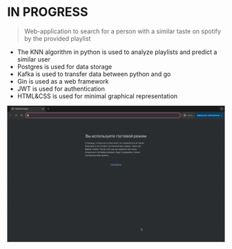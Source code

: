 # IN PROGRESS

> Web-application to search for a person with a similar taste on spotify by the provided playlist

- The KNN algorithm in python is used to analyze playlists and predict a similar user
- Postgres is used for data storage
- Kafka is used to transfer data between python and go
- Gin is used as a web framework
- JWT is used for authentication
- HTML&CSS is used for minimal graphical representation

![](https://github.com/aleksandra0KR/MatchingApp/blob/main/example/example.gif)
